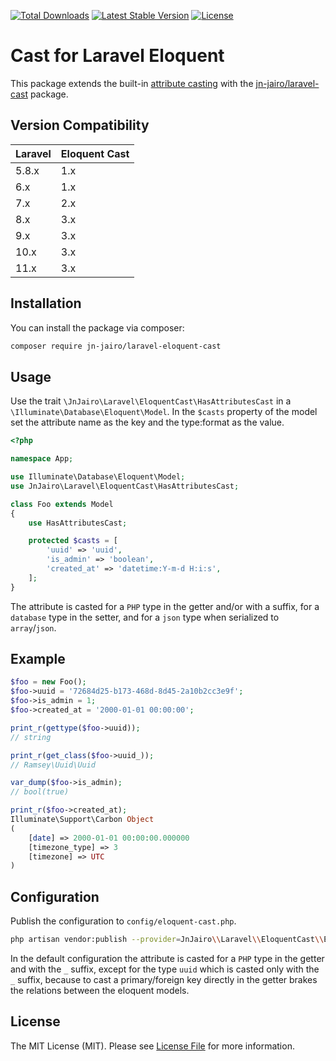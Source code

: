 [![Total Downloads](https://poser.pugx.org/jn-jairo/laravel-eloquent-cast/downloads)](https://packagist.org/packages/jn-jairo/laravel-eloquent-cast)
[![Latest Stable Version](https://poser.pugx.org/jn-jairo/laravel-eloquent-cast/v/stable)](https://packagist.org/packages/jn-jairo/laravel-eloquent-cast)
[![License](https://poser.pugx.org/jn-jairo/laravel-eloquent-cast/license)](https://packagist.org/packages/jn-jairo/laravel-eloquent-cast)

# Cast for Laravel Eloquent

This package extends the built-in [attribute casting](https://laravel.com/docs/eloquent-mutators#attribute-casting)
with the [jn-jairo/laravel-cast](https://github.com/jn-jairo/laravel-cast) package.

## Version Compatibility

 Laravel  | Eloquent Cast
:---------|:----------
  5.8.x   | 1.x
  6.x     | 1.x
  7.x     | 2.x
  8.x     | 3.x
  9.x     | 3.x
 10.x     | 3.x
 11.x     | 3.x

## Installation

You can install the package via composer:

```bash
composer require jn-jairo/laravel-eloquent-cast
```
## Usage

Use the trait `\JnJairo\Laravel\EloquentCast\HasAttributesCast` in a `\Illuminate\Database\Eloquent\Model`.
In the `$casts` property of the model set the attribute name as the key and the type:format as the value.

```php
<?php

namespace App;

use Illuminate\Database\Eloquent\Model;
use JnJairo\Laravel\EloquentCast\HasAttributesCast;

class Foo extends Model
{
    use HasAttributesCast;

    protected $casts = [
        'uuid' => 'uuid',
        'is_admin' => 'boolean',
        'created_at' => 'datetime:Y-m-d H:i:s',
    ];
}
```

The attribute is casted for a `PHP` type in the getter and/or with a suffix, for a `database` type in the setter, and for a `json` type when serialized to `array`/`json`.

## Example

```php
$foo = new Foo();
$foo->uuid = '72684d25-b173-468d-8d45-2a10b2cc3e9f';
$foo->is_admin = 1;
$foo->created_at = '2000-01-01 00:00:00';

print_r(gettype($foo->uuid));
// string

print_r(get_class($foo->uuid_));
// Ramsey\Uuid\Uuid

var_dump($foo->is_admin);
// bool(true)

print_r($foo->created_at);
Illuminate\Support\Carbon Object
(
    [date] => 2000-01-01 00:00:00.000000
    [timezone_type] => 3
    [timezone] => UTC
)
```

## Configuration

Publish the configuration to `config/eloquent-cast.php`.

```bash
php artisan vendor:publish --provider=JnJairo\\Laravel\\EloquentCast\\EloquentCastServiceProvider
```

In the default configuration the attribute is casted for a `PHP` type in the getter and with the `_` suffix, except for the type `uuid` which is casted only with the `_` suffix,
because to cast a primary/foreign key directly in the getter brakes the relations between the eloquent models.

## License

The MIT License (MIT). Please see [License File](LICENSE.md) for more information.
